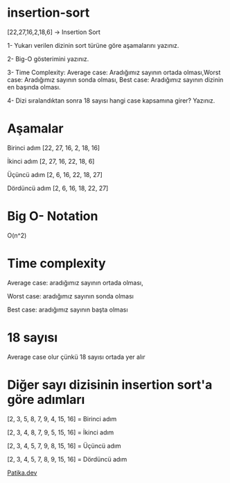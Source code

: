 # insertion-sort
[22,27,16,2,18,6] -> Insertion Sort

1- Yukarı verilen dizinin sort türüne göre aşamalarını yazınız.

2- Big-O gösterimini yazınız.

3- Time Complexity: Average case: Aradığımız sayının ortada olması,Worst case: Aradığımız sayının sonda olması, Best case: Aradığımız sayının dizinin en başında olması.

4- Dizi sıralandıktan sonra 18 sayısı hangi case kapsamına girer? Yazınız.

# Aşamalar

Birinci adım [22, 27, 16, 2, 18, 16]

İkinci adım [2, 27, 16, 22, 18, 6]

Üçüncü adım [2, 6, 16, 22, 18, 27]

Dördüncü adım [2, 6, 16, 18, 22, 27]

# Big O- Notation

O(n^2)

# Time complexity

Average case: aradığımız sayının ortada olması,

Worst case: aradığımız sayının sonda olması

Best case: aradığımız sayının başta olması

# 18 sayısı

Average case olur çünkü 18 sayısı ortada yer alır

# Diğer sayı dizisinin insertion sort'a göre adımları

[2, 3, 5, 8, 7, 9, 4, 15, 16] = Birinci adım

[2, 3, 4, 8, 7, 9, 5, 15, 16] = İkinci adım

[2, 3, 4, 5, 7, 9, 8, 15, 16] = Üçüncü adım

[2, 3, 4, 5, 7, 8, 9, 15, 16] = Dördüncü adım


[Patika.dev](https://app.patika.dev/courses/veri-yapilari-ve-algoritmalar/insertion-sort-proje)


